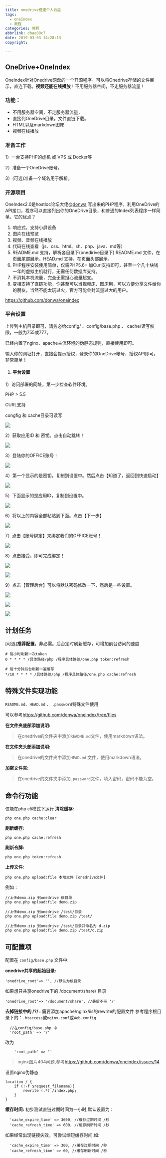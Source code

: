 ```yaml
---
title: onedrive搭建个人云盘
tags: 
  - oneIndex
  - 教程
categories: 教程
abbrlink: dbac08c7
date: 2019-03-03 14:28:13
copyright:

---
```


## OneDrive+OneIndex

OneIndex针对Onedrive网盘的一个开源程序。可以将Onedrive存储的文件展示，直连下载。**视频还能在线播放**！不用服务器空间，不走服务器流量！

### 功能：

- 不用服务器空间，不走服务器流量，
- 直接列OneDrive目录，文件直链下载。
- HTML以及markdown图床
- 视频在线播放

### 准备工作

1）一台支持PHP的虚机 或 VPS 或 Docker等

2）准备一个OneDrive账号。

3）(可选)准备一个域名用于解析。

### 开源项目

OneIndex2.0是hostloc论坛大佬@[donwa](http://www.hostloc.com/space-uid-18200.html) 写出来的PHP程序，利用OneDrive的API接口，程序可以直接列出你的OneDrive目录，和普通的Index列表程序一样简单。它的优点？

1. 响应式，支持小屏设备
2. 图片在线预览
3. 视频、音频在线播放
4. 代码在线查看（js、css、html、sh、php、java、md等）
5. README.md 支持，解析各目录下(onedirive目录下) README.md 文件，在页面尾部展示。HEAD.md 支持，在页面头部展示。
6. PHP程序安装使用简单，仅需PHP5.6+ 加Curl支持即可，甚至一个几十块钱一年的虚拟主机就行，无需任何数据库支持。
7. 不消耗本机流量，完全无需担心流量超支。
8. 变相支持了直链功能，你甚至可以当视频床、图床用，可以方便分享文件给你的朋友，当然不能太玩过火，官方可能会封流量过大的用户。

<https://github.com/donwa/oneindex>

### 平台设置

上传到主机目录即可，请务必给config/ 、config/base.php 、 cache/读写权限，一般为755或777。

已经内置了nginx、apache主流环境的伪静态规则，直接使用即可。

输入你的网址打开，直接会提示授权，登录你的OneDrive帐号，授权API即可。非常简单！

1. #### 平台设置

1）访问部署的网址，第一步检查软件环境。

PHP > 5.5

CURL支持

congfig 和 cache目录可读写

![](http://wx4.sinaimg.cn/mw690/00639ahCgy1g0ppu7swxij30i908oaae.jpg)

2）获取应用ID 和 密钥。点击自动跳转！

![](http://wx2.sinaimg.cn/mw690/00639ahCgy1g0ppuc6yf5j30iq0adq3g.jpg)

3）登陆你的OFFICE账号！

![](http://wx1.sinaimg.cn/mw690/00639ahCgy1g0ppuh9134j30h20efjrp.jpg)

4）第一个显示的是密钥，复制到设置中。然后点击【知道了，返回到快速启动】

![](http://wx2.sinaimg.cn/mw690/00639ahCgy1g0pqunjaa4j30ib082wf5.jpg)

5）下面显示的是应用ID，复制到设置中。

![](http://wx2.sinaimg.cn/mw690/00639ahCgy1g0pqus2n6rj30ib08emxm.jpg)

6）将以上的内容全部粘贴到下面。点击【下一步】

![](http://wx2.sinaimg.cn/mw690/00639ahCgy1g0pquwnxy9j30il0bcmxn.jpg)

7）点击【账号绑定】来绑定我们的OFFICE账号！

![](http://wx4.sinaimg.cn/mw690/00639ahCgy1g0pqv0cdmej30hz059dft.jpg)

8）点击接受，即可完成绑定！

![](http://wx4.sinaimg.cn/mw690/00639ahCgy1g0pqv4vsldj30e90cyt9b.jpg)

![](http://wx2.sinaimg.cn/mw690/00639ahCgy1g0pqw91fdlj30cn0duaax.jpg)

9）点击【管理后台】可以将默认密码修改一下，然后是一些设置。

![](http://wx3.sinaimg.cn/mw690/00639ahCgy1g0pqwdtjlcj30i106i0su.jpg)



![](http://wx4.sinaimg.cn/mw690/00639ahCgy1g0pqwivxs3j30hw08baa4.jpg)





![](http://wx1.sinaimg.cn/mw690/00639ahCgy1g0pqwnndl4j30iz0810sv.jpg)



## 计划任务

[可选]**推荐配置**，非必需。后台定时刷新缓存，可增加前台访问的速度

```
# 每小时刷新一次token
0 * * * * /具体路径/php /程序具体路径/one.php token:refresh

# 每十分钟后台刷新一遍缓存
*/10 * * * * /具体路径/php /程序具体路径/one.php cache:refresh
```

## 特殊文件实现功能

`README.md`、`HEAD.md` 、 `.password`特殊文件使用

可以参考<https://github.com/donwa/oneindex/tree/files>

**在文件夹底部添加说明:**

> 在onedrive的文件夹中添加`README.md`文件，使用markdown语法。

**在文件夹头部添加说明:**

> 在onedrive的文件夹中添加`HEAD.md` 文件，使用markdown语法。

**加密文件夹:**

> 在onedrive的文件夹中添加`.password`文件，填入密码，密码不能为空。

## 命令行功能

仅能在php cli模式下运行
 **清除缓存:**

```
php one.php cache:clear
```

**刷新缓存:**

```
php one.php cache:refresh
```

**刷新令牌:**

```
php one.php token:refresh
```

**上传文件:**

```
php one.php upload:file 本地文件 [onedrive文件]
```

例如：

```
//上传demo.zip 到onedrive 根目录  
php one.php upload:file demo.zip  

//上传demo.zip 到onedrive /test/目录  
php one.php upload:file demo.zip /test/  

//上传demo.zip 到onedrive /test/目录并命名为 d.zip
php one.php upload:file demo.zip /test/d.zip  
```

## 可配置项

配置在 `config/base.php` 文件中:

**onedrive共享的起始目录:**

```
'onedrive_root'=> '', //默认为根目录
```

如果想只共享onedrive下的 /document/share/ 目录

```
'onedrive_root'=> '/document/share', //最后不带 '/'
```

**去掉链接中的 /?/ :**
 需要添加apache/nginx/iis的rewrite的配置文件
 参考程序根目录下的：`.htaccess`或`nginx.conf`或`Web.config`

```
  //在config/base.php 中
  'root_path' => '?' 
```

改为

```
    'root_path' => '' 
```

> nginx图片404问题,参考<https://github.com/donwa/oneindex/issues/14>

 

设置nginx伪静态

```
location / {
    if (!-f $request_filename){ 
        rewrite (.*) /index.php; 
    } 
} 
```

 

**缓存时间:**   初步测试直链过期时间为一小时,默认设置为：

```
  'cache_expire_time' => 3600, //缓存过期时间 /秒
  'cache_refresh_time' => 600, //缓存刷新时间 /秒
```

如果经常出现链接失效，可尝试缩短缓存时间,如:

```
  'cache_expire_time' => 300, //缓存过期时间 /秒
  'cache_refresh_time' => 60, //缓存刷新时间 /秒
```